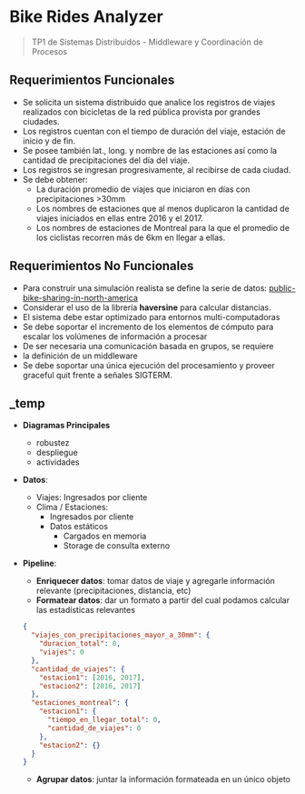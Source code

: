 # Bike Rides Analyzer

> TP1 de Sistemas Distribuidos - Middleware y Coordinación de Procesos

## Requerimientos Funcionales

- Se solicita un sistema distribuido que analice los registros de viajes realizados con bicicletas de la red pública provista por grandes ciudades.
- Los registros cuentan con el tiempo de duración del viaje, estación de inicio y de fin.
- Se posee también lat., long. y nombre de las estaciones así como la cantidad de precipitaciones del día del viaje.
- Los registros se ingresan progresivamente, al recibirse de cada ciudad.
- Se debe obtener:
  - La duración promedio de viajes que iniciaron en días con precipitaciones >30mm
  - Los nombres de estaciones que al menos duplicaron la cantidad de viajes iniciados en ellas entre 2016 y el 2017.
  - Los nombres de estaciones de Montreal para la que el promedio de los ciclistas recorren más de 6km en llegar a ellas.

## Requerimientos No Funcionales

- Para construir una simulación realista se define la serie de datos: [public-bike-sharing-in-north-america](https://www.kaggle.com/datasets/jeanmidev/public-bike-sharing-in-north-america)
- Considerar el uso de la librería **haversine** para calcular distancias.
- El sistema debe estar optimizado para entornos multi-computadoras
- Se debe soportar el incremento de los elementos de cómputo para escalar los volúmenes de información a procesar
- De ser necesaria una comunicación basada en grupos, se requiere
- la definición de un middleware
- Se debe soportar una única ejecución del procesamiento y proveer graceful quit frente a señales SIGTERM.

## \_temp

- **Diagramas Principales**

  - robustez
  - despliegue
  - actividades

- **Datos**:

  - Viajes: Ingresados por cliente
  - Clima / Estaciones:
    - Ingresados por cliente
    - Datos estáticos
      - Cargados en memoria
      - Storage de consulta externo

- **Pipeline**:
  - **Enriquecer datos**: tomar datos de viaje y agregarle información relevante (precipitaciones, distancia, etc)
  - **Formatear datos**: dar un formato a partir del cual podamos calcular las estadísticas relevantes
  ```json
  {
    "viajes_con_precipitaciones_mayor_a_30mm": {
      "duracion_total": 0,
      "viajes": 0
    },
    "cantidad_de_viajes": {
      "estacion1": [2016, 2017],
      "estacion2": [2016, 2017]
    },
    "estaciones_montreal": {
      "estacion1": {
        "tiempo_en_llegar_total": 0,
        "cantidad_de_viajes": 0
      },
      "estacion2": {}
    }
  }
  ```
  - **Agrupar datos**: juntar la información formateada en un único objeto

